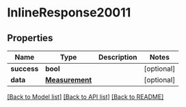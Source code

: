 # InlineResponse20011

## Properties
Name | Type | Description | Notes
------------ | ------------- | ------------- | -------------
**success** | **bool** |  | [optional] 
**data** | [**Measurement**](Measurement.md) |  | [optional] 

[[Back to Model list]](../README.md#documentation-for-models) [[Back to API list]](../README.md#documentation-for-api-endpoints) [[Back to README]](../README.md)


